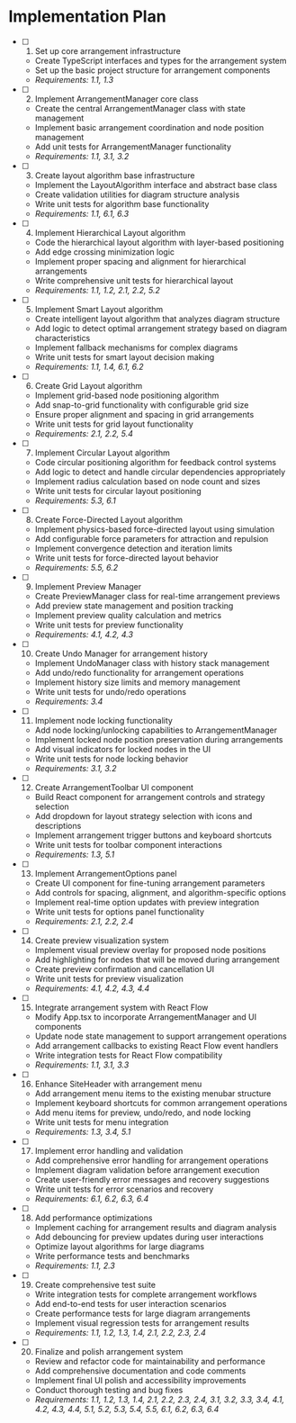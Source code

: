 # Implementation Plan

- [ ] 1. Set up core arrangement infrastructure
  - Create TypeScript interfaces and types for the arrangement system
  - Set up the basic project structure for arrangement components
  - _Requirements: 1.1, 1.3_

- [ ] 2. Implement ArrangementManager core class
  - Create the central ArrangementManager class with state management
  - Implement basic arrangement coordination and node position management
  - Add unit tests for ArrangementManager functionality
  - _Requirements: 1.1, 3.1, 3.2_

- [ ] 3. Create layout algorithm base infrastructure
  - Implement the LayoutAlgorithm interface and abstract base class
  - Create validation utilities for diagram structure analysis
  - Write unit tests for algorithm base functionality
  - _Requirements: 1.1, 6.1, 6.3_

- [ ] 4. Implement Hierarchical Layout algorithm
  - Code the hierarchical layout algorithm with layer-based positioning
  - Add edge crossing minimization logic
  - Implement proper spacing and alignment for hierarchical arrangements
  - Write comprehensive unit tests for hierarchical layout
  - _Requirements: 1.1, 1.2, 2.1, 2.2, 5.2_

- [ ] 5. Implement Smart Layout algorithm
  - Create intelligent layout algorithm that analyzes diagram structure
  - Add logic to detect optimal arrangement strategy based on diagram characteristics
  - Implement fallback mechanisms for complex diagrams
  - Write unit tests for smart layout decision making
  - _Requirements: 1.1, 1.4, 6.1, 6.2_

- [ ] 6. Create Grid Layout algorithm
  - Implement grid-based node positioning algorithm
  - Add snap-to-grid functionality with configurable grid size
  - Ensure proper alignment and spacing in grid arrangements
  - Write unit tests for grid layout functionality
  - _Requirements: 2.1, 2.2, 5.4_

- [ ] 7. Implement Circular Layout algorithm
  - Code circular positioning algorithm for feedback control systems
  - Add logic to detect and handle circular dependencies appropriately
  - Implement radius calculation based on node count and sizes
  - Write unit tests for circular layout positioning
  - _Requirements: 5.3, 6.1_

- [ ] 8. Create Force-Directed Layout algorithm
  - Implement physics-based force-directed layout using simulation
  - Add configurable force parameters for attraction and repulsion
  - Implement convergence detection and iteration limits
  - Write unit tests for force-directed layout behavior
  - _Requirements: 5.5, 6.2_

- [ ] 9. Implement Preview Manager
  - Create PreviewManager class for real-time arrangement previews
  - Add preview state management and position tracking
  - Implement preview quality calculation and metrics
  - Write unit tests for preview functionality
  - _Requirements: 4.1, 4.2, 4.3_

- [ ] 10. Create Undo Manager for arrangement history
  - Implement UndoManager class with history stack management
  - Add undo/redo functionality for arrangement operations
  - Implement history size limits and memory management
  - Write unit tests for undo/redo operations
  - _Requirements: 3.4_

- [ ] 11. Implement node locking functionality
  - Add node locking/unlocking capabilities to ArrangementManager
  - Implement locked node position preservation during arrangements
  - Add visual indicators for locked nodes in the UI
  - Write unit tests for node locking behavior
  - _Requirements: 3.1, 3.2_

- [ ] 12. Create ArrangementToolbar UI component
  - Build React component for arrangement controls and strategy selection
  - Add dropdown for layout strategy selection with icons and descriptions
  - Implement arrangement trigger buttons and keyboard shortcuts
  - Write unit tests for toolbar component interactions
  - _Requirements: 1.3, 5.1_

- [ ] 13. Implement ArrangementOptions panel
  - Create UI component for fine-tuning arrangement parameters
  - Add controls for spacing, alignment, and algorithm-specific options
  - Implement real-time option updates with preview integration
  - Write unit tests for options panel functionality
  - _Requirements: 2.1, 2.2, 2.4_

- [ ] 14. Create preview visualization system
  - Implement visual preview overlay for proposed node positions
  - Add highlighting for nodes that will be moved during arrangement
  - Create preview confirmation and cancellation UI
  - Write unit tests for preview visualization
  - _Requirements: 4.1, 4.2, 4.3, 4.4_

- [ ] 15. Integrate arrangement system with React Flow
  - Modify App.tsx to incorporate ArrangementManager and UI components
  - Update node state management to support arrangement operations
  - Add arrangement callbacks to existing React Flow event handlers
  - Write integration tests for React Flow compatibility
  - _Requirements: 1.1, 3.1, 3.3_

- [ ] 16. Enhance SiteHeader with arrangement menu
  - Add arrangement menu items to the existing menubar structure
  - Implement keyboard shortcuts for common arrangement operations
  - Add menu items for preview, undo/redo, and node locking
  - Write unit tests for menu integration
  - _Requirements: 1.3, 3.4, 5.1_

- [ ] 17. Implement error handling and validation
  - Add comprehensive error handling for arrangement operations
  - Implement diagram validation before arrangement execution
  - Create user-friendly error messages and recovery suggestions
  - Write unit tests for error scenarios and recovery
  - _Requirements: 6.1, 6.2, 6.3, 6.4_

- [ ] 18. Add performance optimizations
  - Implement caching for arrangement results and diagram analysis
  - Add debouncing for preview updates during user interactions
  - Optimize layout algorithms for large diagrams
  - Write performance tests and benchmarks
  - _Requirements: 1.1, 2.3_

- [ ] 19. Create comprehensive test suite
  - Write integration tests for complete arrangement workflows
  - Add end-to-end tests for user interaction scenarios
  - Create performance tests for large diagram arrangements
  - Implement visual regression tests for arrangement results
  - _Requirements: 1.1, 1.2, 1.3, 1.4, 2.1, 2.2, 2.3, 2.4_

- [ ] 20. Finalize and polish arrangement system
  - Review and refactor code for maintainability and performance
  - Add comprehensive documentation and code comments
  - Implement final UI polish and accessibility improvements
  - Conduct thorough testing and bug fixes
  - _Requirements: 1.1, 1.2, 1.3, 1.4, 2.1, 2.2, 2.3, 2.4, 3.1, 3.2, 3.3, 3.4, 4.1, 4.2, 4.3, 4.4, 5.1, 5.2, 5.3, 5.4, 5.5, 6.1, 6.2, 6.3, 6.4_
